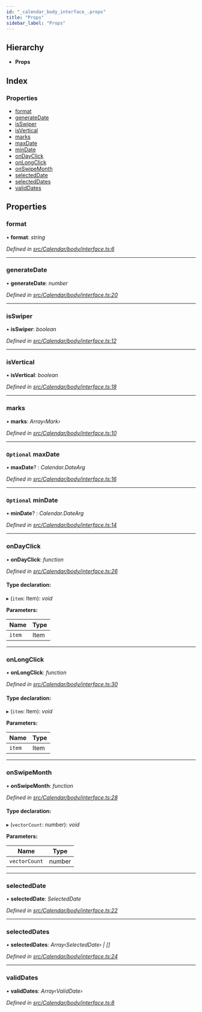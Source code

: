 ```yaml
---
id: "_calendar_body_interface_.props"
title: "Props"
sidebar_label: "Props"
---
```


## Hierarchy

* **Props**

## Index

### Properties

* [format](_calendar_body_interface_.props.md#format)
* [generateDate](_calendar_body_interface_.props.md#generatedate)
* [isSwiper](_calendar_body_interface_.props.md#isswiper)
* [isVertical](_calendar_body_interface_.props.md#isvertical)
* [marks](_calendar_body_interface_.props.md#marks)
* [maxDate](_calendar_body_interface_.props.md#optional-maxdate)
* [minDate](_calendar_body_interface_.props.md#optional-mindate)
* [onDayClick](_calendar_body_interface_.props.md#ondayclick)
* [onLongClick](_calendar_body_interface_.props.md#onlongclick)
* [onSwipeMonth](_calendar_body_interface_.props.md#onswipemonth)
* [selectedDate](_calendar_body_interface_.props.md#selecteddate)
* [selectedDates](_calendar_body_interface_.props.md#selecteddates)
* [validDates](_calendar_body_interface_.props.md#validdates)

## Properties

###  format

• **format**: *string*

*Defined in [src/Calendar/body/interface.ts:6](https://github.com/tarojsx/ui/blob/bc31158/src/Calendar/body/interface.ts#L6)*

___

###  generateDate

• **generateDate**: *number*

*Defined in [src/Calendar/body/interface.ts:20](https://github.com/tarojsx/ui/blob/bc31158/src/Calendar/body/interface.ts#L20)*

___

###  isSwiper

• **isSwiper**: *boolean*

*Defined in [src/Calendar/body/interface.ts:12](https://github.com/tarojsx/ui/blob/bc31158/src/Calendar/body/interface.ts#L12)*

___

###  isVertical

• **isVertical**: *boolean*

*Defined in [src/Calendar/body/interface.ts:18](https://github.com/tarojsx/ui/blob/bc31158/src/Calendar/body/interface.ts#L18)*

___

###  marks

• **marks**: *Array‹Mark›*

*Defined in [src/Calendar/body/interface.ts:10](https://github.com/tarojsx/ui/blob/bc31158/src/Calendar/body/interface.ts#L10)*

___

### `Optional` maxDate

• **maxDate**? : *Calendar.DateArg*

*Defined in [src/Calendar/body/interface.ts:16](https://github.com/tarojsx/ui/blob/bc31158/src/Calendar/body/interface.ts#L16)*

___

### `Optional` minDate

• **minDate**? : *Calendar.DateArg*

*Defined in [src/Calendar/body/interface.ts:14](https://github.com/tarojsx/ui/blob/bc31158/src/Calendar/body/interface.ts#L14)*

___

###  onDayClick

• **onDayClick**: *function*

*Defined in [src/Calendar/body/interface.ts:26](https://github.com/tarojsx/ui/blob/bc31158/src/Calendar/body/interface.ts#L26)*

#### Type declaration:

▸ (`item`: Item): *void*

**Parameters:**

Name | Type |
------ | ------ |
`item` | Item |

___

###  onLongClick

• **onLongClick**: *function*

*Defined in [src/Calendar/body/interface.ts:30](https://github.com/tarojsx/ui/blob/bc31158/src/Calendar/body/interface.ts#L30)*

#### Type declaration:

▸ (`item`: Item): *void*

**Parameters:**

Name | Type |
------ | ------ |
`item` | Item |

___

###  onSwipeMonth

• **onSwipeMonth**: *function*

*Defined in [src/Calendar/body/interface.ts:28](https://github.com/tarojsx/ui/blob/bc31158/src/Calendar/body/interface.ts#L28)*

#### Type declaration:

▸ (`vectorCount`: number): *void*

**Parameters:**

Name | Type |
------ | ------ |
`vectorCount` | number |

___

###  selectedDate

• **selectedDate**: *SelectedDate*

*Defined in [src/Calendar/body/interface.ts:22](https://github.com/tarojsx/ui/blob/bc31158/src/Calendar/body/interface.ts#L22)*

___

###  selectedDates

• **selectedDates**: *Array‹SelectedDate› | []*

*Defined in [src/Calendar/body/interface.ts:24](https://github.com/tarojsx/ui/blob/bc31158/src/Calendar/body/interface.ts#L24)*

___

###  validDates

• **validDates**: *Array‹ValidDate›*

*Defined in [src/Calendar/body/interface.ts:8](https://github.com/tarojsx/ui/blob/bc31158/src/Calendar/body/interface.ts#L8)*
